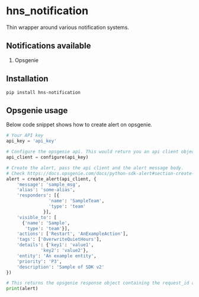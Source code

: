 # hns_notification
Thin wrapper around various notification systems. 

## Notifications available
1. Opsgenie

## Installation
`pip install hns-notification`

## Opsgenie usage
Below code snippet shows how to create alert on opsgenie. 
```python
# Your API key
api_key = 'api_key'

# Configure the opsgenie api. This would return you an api client object
api_client = configure(api_key)

# Create the alert, pass the api client and the alert message body. 
# Check https://docs.opsgenie.com/docs/python-sdk-alert#section-create-alert for details on accepted alert body fields.  
alert = create_alert(api_client, {
    'message': 'sample_msg',
    'alias': 'some-alias',
    'responders': [{
                'name': 'SampleTeam',
                'type': 'team'
              }],
    'visible_to': [
      {'name': 'Sample',
       'type': 'team'}],
    'actions': ['Restart', 'AnExampleAction'],
    'tags': ['OverwriteQuietHours'],
    'details': {'key1': 'value1',
             'key2': 'value2'},
    'entity': 'An example entity',
    'priority': 'P3',
    'description': 'Sample of SDK v2'
})

# This returns the opsgenie response object containing the request_id and result of create alert. 
print(alert)
```
